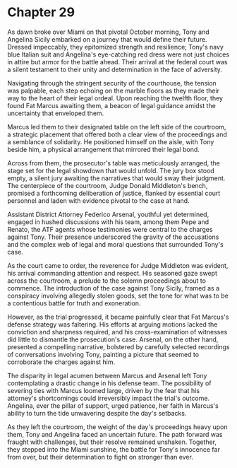 # Chapter 29
As dawn broke over Miami on that pivotal October morning, Tony and Angelina Sicily embarked on a journey that would define their future. Dressed impeccably, they epitomized strength and resilience; Tony's navy blue Italian suit and Angelina's eye-catching red dress were not just choices in attire but armor for the battle ahead. Their arrival at the federal court was a silent testament to their unity and determination in the face of adversity.

Navigating through the stringent security of the courthouse, the tension was palpable, each step echoing on the marble floors as they made their way to the heart of their legal ordeal. Upon reaching the twelfth floor, they found Fat Marcus awaiting them, a beacon of legal guidance amidst the uncertainty that enveloped them.

Marcus led them to their designated table on the left side of the courtroom, a strategic placement that offered both a clear view of the proceedings and a semblance of solidarity. He positioned himself on the aisle, with Tony beside him, a physical arrangement that mirrored their legal bond.

Across from them, the prosecutor's table was meticulously arranged, the stage set for the legal showdown that would unfold. The jury box stood empty, a silent jury awaiting the narratives that would sway their judgment. The centerpiece of the courtroom, Judge Donald Middleton's bench, promised a forthcoming deliberation of justice, flanked by essential court personnel and laden with evidence pivotal to the case at hand.

Assistant District Attorney Federico Arsenal, youthful yet determined, engaged in hushed discussions with his team, among them Pepe and Renato, the ATF agents whose testimonies were central to the charges against Tony. Their presence underscored the gravity of the accusations and the complex web of legal and moral questions that surrounded Tony's case.

As the court came to order, the reverence for Judge Middleton was evident, his arrival commanding attention and respect. His seasoned gaze swept across the courtroom, a prelude to the solemn proceedings about to commence. The introduction of the case against Tony Sicily, framed as a conspiracy involving allegedly stolen goods, set the tone for what was to be a contentious battle for truth and exoneration.

However, as the trial progressed, it became painfully clear that Fat Marcus's defense strategy was faltering. His efforts at arguing motions lacked the conviction and sharpness required, and his cross-examination of witnesses did little to dismantle the prosecution's case. Arsenal, on the other hand, presented a compelling narrative, bolstered by carefully selected recordings of conversations involving Tony, painting a picture that seemed to corroborate the charges against him.

The disparity in legal acumen between Marcus and Arsenal left Tony contemplating a drastic change in his defense team. The possibility of severing ties with Marcus loomed large, driven by the fear that his attorney's shortcomings could irreversibly impact the trial's outcome. Angelina, ever the pillar of support, urged patience, her faith in Marcus's ability to turn the tide unwavering despite the day's setbacks.

As they left the courtroom, the weight of the day's proceedings heavy upon them, Tony and Angelina faced an uncertain future. The path forward was fraught with challenges, but their resolve remained unshaken. Together, they stepped into the Miami sunshine, the battle for Tony's innocence far from over, but their determination to fight on stronger than ever.